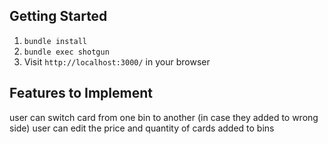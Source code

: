 
## Getting Started

1. `bundle install`
2. `bundle exec shotgun`
3. Visit `http://localhost:3000/` in your browser

## Features to Implement

user can switch card from one bin to another (in case they added to wrong side)
user can edit the price and quantity of cards added to bins